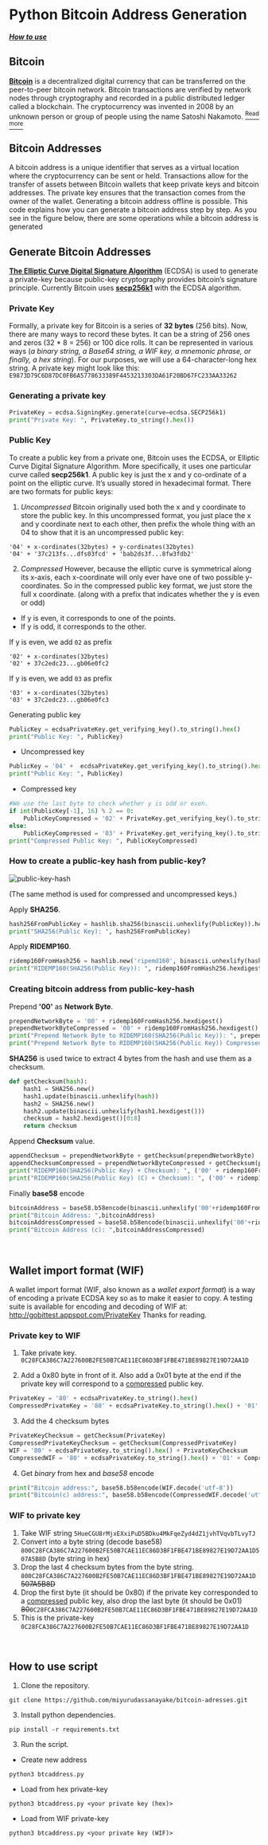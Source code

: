 # Python Bitcoin Address Generation
[***How to use***](#how-to-use-script)


## Bitcoin

[**Bitcoin**](https://bitcoin.org/en/) is a decentralized digital currency that can be transferred on the peer-to-peer bitcoin network. Bitcoin transactions are verified by network nodes through cryptography and recorded in a public distributed ledger called a blockchain. The cryptocurrency was invented in 2008 by an unknown person or group of people using the name Satoshi Nakamoto. [<sup>Read more</sup>](https://en.wikipedia.org/wiki/bitcoin)

## Bitcoin Addresses

A bitcoin address is a unique identifier that serves as a virtual location where the cryptocurrency can be sent or held. Transactions allow for the transfer of assets between Bitcoin wallets that keep private keys and bitcoin addresses. The private key ensures that the transaction comes from the owner of the wallet. Generating a bitcoin address offline is possible. This code explains how you can generate a bitcoin address step by step. As you see in the figure below, there are some operations while a bitcoin address is generated
<br>
## Generate Bitcoin Addresses
[**The Elliptic Curve Digital Signature Algorithm**](https://en.wikipedia.org/wiki/Elliptic_Curve_Digital_Signature_Algorithm) (ECDSA) is used to generate a private-key because public-key cryptography provides bitcoin’s signature principle. Currently Bitcoin uses [**secp256k1**](https://en.bitcoin.it/wiki/Secp256k1) with the ECDSA algorithm.

### Private Key
Formally, a private key for Bitcoin is a series of **32 bytes** (256 bits). Now, there are many ways to record these bytes. It can be a string of 256 ones and zeros (32 * 8 = 256) or 100 dice rolls. It can be represented in various ways (*a binary string, a Base64 string, a WIF key, a mnemonic phrase, or finally, a hex string*). For our purposes, we will use a 64-character-long hex string. A private key might look like this: ```E9873D79C6D87DC0FB6A5778633389F4453213303DA61F20BD67FC233AA33262```

### Generating a private key
```python
PrivateKey = ecdsa.SigningKey.generate(curve=ecdsa.SECP256k1)
print("Private Key: ", PrivateKey.to_string().hex())
```


### Public Key
To create a public key from a private one, Bitcoin uses the ECDSA, or Elliptic Curve Digital Signature Algorithm. More specifically, it uses one particular curve called **secp256k1**. A public key is just the x and y co-ordinate of a point on the elliptic curve. It’s usually stored in hexadecimal format.
There are two formats for public keys:
1. *Uncompressed*
Bitcoin originally used both the x and y coordinate to store the public key. In this uncompressed format, you just place the x and y coordinate next to each other, then prefix the whole thing with an 04 to show that it is an uncompressed public key:<br>

```'04' + x-cordinates(32bytes) + y-cordinates(32bytes)``` <br>
```'04' + '37c213fs...dfs03fcd' + 'bab2ds3f...8fw3fdb2'```


2. *Compressed*
However, because the elliptic curve is symmetrical along its x-axis, each x-coordinate will only ever have one of two possible y-coordinates. So in the compressed public key format, we just store the full x coordinate. (along with a prefix that indicates whether the y is even or odd)
- If y is even, it corresponds to one of the points.
- If y is odd, it corresponds to the other.

If y is even, we add `02` as prefix
```
'02' + x-cordinates(32bytes)
'02' + 37c2edc23...gb06e0fc2
```

If y is even, we add `03` as prefix
```
'03' + x-cordinates(32bytes)
'03' + 37c2edc23...gb06e0fc3
```


Generating public key
```python
PublicKey = ecdsaPrivateKey.get_verifying_key().to_string().hex()
print("Public Key: ", PublicKey)
```

- Uncompressed key
```python
PublicKey = '04' +  ecdsaPrivateKey.get_verifying_key().to_string().hex()
print("Public Key: ", PublicKey)
```
- Compressed key
```python
#We use the last byte to check whether y is odd or even.
if int(PublicKey[-1], 16) % 2 == 0:
    PublicKeyCompressed = '02' + PrivateKey.get_verifying_key().to_string()[:32].hex()
else:
    PublicKeyCompressed = '03' + PrivateKey.get_verifying_key().to_string()[:32].hex()
print("Compressed Public Key: ", PublicKeyCompressed)
```

### How to create a public-key hash from public-key?
![public-key-hash](https://github.com/miyurudassanayake/bitcoin-adresses/blob/main/image.png)

(The same method is used for compressed and uncompressed keys.)

Apply **SHA256**.
```python
hash256FromPublicKey = hashlib.sha256(binascii.unhexlify(PublicKey)).hexdigest()
print("SHA256(Public Key): ", hash256FromPublicKey)
```
Apply **RIDEMP160**.
```python
ridemp160FromHash256 = hashlib.new('ripemd160', binascii.unhexlify(hash256FromPublicKey))
print("RIDEMP160(SHA256(Public Key)): ", ridemp160FromHash256.hexdigest())
```


### Creating bitcoin address from public-key-hash

Prepend **'00'** as **Network Byte**.
```python
prependNetworkByte = '00' + ridemp160FromHash256.hexdigest()
prependNetworkByteCompressed = '00' + ridemp160FromHash256.hexdigest() + '01'
print("Prepend Network Byte to RIDEMP160(SHA256(Public Key)): ", prependNetworkByte)
print("Prepend Network Byte to RIDEMP160(SHA256(Public Key)) Compressed: ", prependNetworkByte)
```
**SHA256** is used twice to extract 4 bytes from the hash and use them as a checksum.
```python
def getChecksum(hash):
    hash1 = SHA256.new()
    hash1.update(binascii.unhexlify(hash))
    hash2 = SHA256.new()
    hash2.update(binascii.unhexlify(hash1.hexdigest()))
    checksum = hash2.hexdigest()[0:8]
    return checksum
```
Append **Checksum** value.
```python
appendChecksum = prependNetworkByte + getChecksum(prependNetworkByte)
appendChecksumCompressed = prependNetworkByteCompressed + getChecksum(prependNetworkByteCompressed)
print("RIDEMP160(SHA256(Public Key) + Checksum): ", ('00' + ridemp160FromHash256.hexdigest() + appendChecksum)
print("RIDEMP160(SHA256(Public Key) (C) + Checksum): ", ('00' + ridemp160FromHash256.hexdigest() + '01' + appendChecksum)
```
Finally **base58** encode
```python
bitcoinAddress = base58.b58encode(binascii.unhexlify('00'+ridemp160FromHash256.hexdigest()+appendChecksum))
print("Bitcoin Address: ",bitcoinAddress)
bitcoinAddressCompressed = base58.b58encode(binascii.unhexlify('00'+ridemp160FromHash256.hexdigest()+appendChecksumCompressed))
print("Bitcoin Address (c): ",bitcoinAddressCompressed)
```

<br>

## Wallet import format (WIF)

A wallet import format (WIF, also known as a *wallet export format*) is a way of encoding a private ECDSA key so as to make it easier to copy. A testing suite is available for encoding and decoding of WIF at: http://gobittest.appspot.com/PrivateKey
Thanks for reading.

### Private key to WIF
1. Take private key.
```0C28FCA386C7A227600B2FE50B7CAE11EC86D3BF1FBE471BE89827E19D72AA1D```

2. Add a 0x80 byte in front of it. Also add a 0x01 byte at the end if the private key will correspond to a [compressed](todo) public key. 
```python
PrivateKey = '80' + ecdsaPrivateKey.to_string().hex()
CompressedPrivateKey = '80' + ecdsaPrivateKey.to_string().hex() + '01'
```

3. Add the 4 checksum bytes
```python
PrivateKeyChecksum = getChecksum(PrivateKey)
CompressedPrivateKeyChecksum = getChecksum(CompressedPrivateKey)
WIF = '80' + ecdsaPrivateKey.to_string().hex() + PrivateKeyChecksum
CompressedWIF = '80' + ecdsaPrivateKey.to_string().hex() + '01' + CompressedPrivateKeyChecksum
```

4. Get *binary* from hex and *base58* encode
```python
print("Bitcoin address:", base58.b58encode(WIF.decode('utf-8'))
print("Bitcoin(c) address:", base58.b58encode(CompressedWIF.decode('utf-8'))
```


### WIF to private key
1. Take WIF string ```5HueCGU8rMjxEXxiPuD5BDku4MkFqeZyd4dZ1jvhTVqvbTLvyTJ```
2. Convert into a byte string (decode base58) ```800C28FCA386C7A227600B2FE50B7CAE11EC86D3BF1FBE471BE89827E19D72AA1D507A5B8D``` (byte string in hex)
3. Drop the last 4 checksum bytes from the byte string. ```800C28FCA386C7A227600B2FE50B7CAE11EC86D3BF1FBE471BE89827E19D72AA1D``` ~~507A5B8D~~
4. Drop the first byte (it should be 0x80) if the private key corresponded to a [compressed](todo) public key, also drop the last byte (it should be 0x01) ~~80~~```0C28FCA386C7A227600B2FE50B7CAE11EC86D3BF1FBE471BE89827E19D72AA1D```
5. This is the private-key ```0C28FCA386C7A227600B2FE50B7CAE11EC86D3BF1FBE471BE89827E19D72AA1D```

<br>

## How to use script
1. Clone the repository.
```
git clone https://github.com/miyurudassanayake/bitcoin-adresses.git
```
3. Install python dependencies.
```
pip install -r requirements.txt
```
3. Run the script.
- Create new address
```
python3 btcaddress.py
```

- Load from hex private-key
```
python3 btcaddress.py <your private key (hex)>
```

- Load from WIF private-key
```
python3 btcaddress.py <your private key (WIF)>
```
